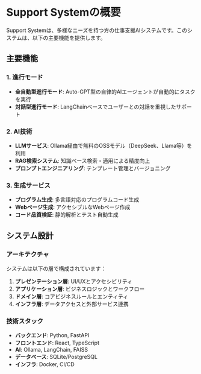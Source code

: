 # Support Systemの概要

Support Systemは、多様なニーズを持つ方の仕事支援AIシステムです。このシステムは、以下の主要機能を提供します。

## 主要機能

### 1. 進行モード
- **全自動型進行モード**: Auto-GPT型の自律的AIエージェントが自動的にタスクを実行
- **対話型進行モード**: LangChainベースでユーザーとの対話を重視したサポート

### 2. AI技術
- **LLMサービス**: Ollama経由で無料のOSSモデル（DeepSeek、Llama等）を利用
- **RAG検索システム**: 知識ベース検索・適用による精度向上
- **プロンプトエンジニアリング**: テンプレート管理とバージョニング

### 3. 生成サービス
- **プログラム生成**: 多言語対応のプログラムコード生成
- **Webページ生成**: アクセシブルなWebページ作成
- **コード品質検証**: 静的解析とテスト自動生成

## システム設計

### アーキテクチャ
システムは以下の層で構成されています：

1. **プレゼンテーション層**: UI/UXとアクセシビリティ
2. **アプリケーション層**: ビジネスロジックとワークフロー
3. **ドメイン層**: コアビジネスルールとエンティティ
4. **インフラ層**: データアクセスと外部サービス連携

### 技術スタック
- **バックエンド**: Python, FastAPI
- **フロントエンド**: React, TypeScript
- **AI**: Ollama, LangChain, FAISS
- **データベース**: SQLite/PostgreSQL
- **インフラ**: Docker, CI/CD
